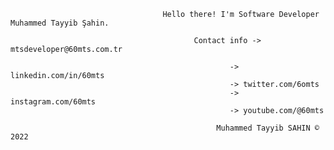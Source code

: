                                     
                                      Hello there! I'm Software Developer Muhammed Tayyib Şahin.
                                      
                                             Contact info ->   mtsdeveloper@60mts.com.tr
                                       
                                                     -> linkedin.com/in/60mts
                                                     -> twitter.com/6omts
                                                     -> instagram.com/60mts
                                                     -> youtube.com/@60mts
      
                                                  Muhammed Tayyib SAHIN © 2022 

 
